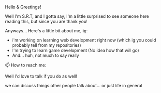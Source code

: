 Hello & Greetings!

Well I'm S.R.T, and I gotta say, I'm a little surprised to see someone here reading this, but since you are thank you!

Anyways... Here's a little bit about me, ig: 
- i'm working on learning web development right now (which ig you could probably tell from my repositories)
- I'm trying to learn game development (No idea how that will go)
- And... huh, not much to say really

📫 How to reach me:

Well I'd love to talk if you do as well! 

we can discuss things other people talk about... or just life in general
